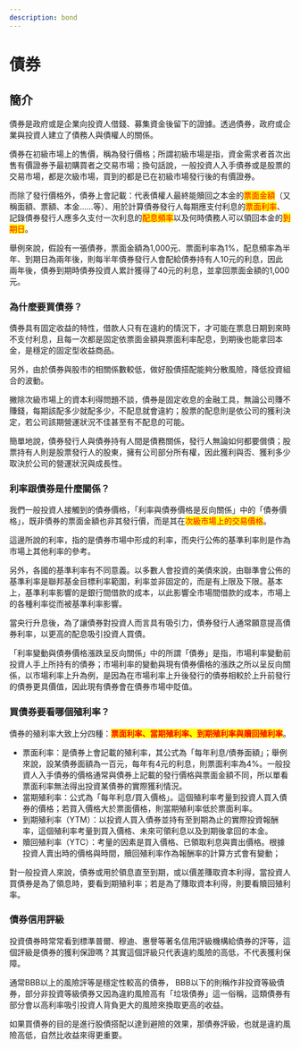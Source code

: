 ```yaml
---
description: bond
---
```


# 債券

## 簡介

債券是政府或是企業向投資人借錢、募集資金後留下的證據。透過債券，政府或企業與投資人建立了債務人與債權人的關係。

債券在初級市場上的售價，稱為發行價格；所謂初級市場是指，資金需求者首次出售有價證券予最初購買者之交易市場；換句話說，一般投資人入手債券或是股票的交易市場，都是次級市場，買到的都是已在初級市場發行後的有價證券。

而除了發行價格外，債券上會記載：代表債權人最終能贖回之本金的<mark style="color:red;">票面金額</mark>（又稱面額、票額、本金……等）、用於計算債券發行人每期應支付利息的<mark style="color:red;">票面利率</mark>、記錄債券發行人應多久支付一次利息的<mark style="color:red;">配息頻率</mark>以及何時債務人可以領回本金的<mark style="color:red;">到期日</mark>。

舉例來說，假設有一張債券，票面金額為1,000元、票面利率為1%，配息頻率為半年、到期日為兩年後，則每半年債券發行人會配給債券持有人10元的利息，因此兩年後，債券到期時債券投資人累計獲得了40元的利息，並拿回票面金額的1,000元。

### 為什麼要買債券？

債券具有固定收益的特性，借款人只有在違約的情況下，才可能在票息日期到來時不支付利息，且每一次都是固定依票面金額與票面利率配息，到期後也能拿回本金，是穩定的固定型收益商品。

另外，由於債券與股市的相關係數較低，做好股債搭配能夠分散風險，降低投資組合的波動。

撇除次級市場上的資本利得問題不談，債券是固定收息的金融工具，無論公司賺不賺錢，每期該配多少就配多少，不配息就會違約；股票的配息則是依公司的獲利決定，若公司該期營運狀況不佳甚至有不配息的可能。

簡單地說，債券發行人與債券持有人間是債務關係，發行人無論如何都要償債；股票持有人則是股票發行人的股東，擁有公司部分所有權，因此獲利與否、獲利多少取決於公司的營運狀況與成長性。

### 利率跟債券是什麼關係？

我們一般投資人接觸到的債券價格，「利率與債券價格是反向關係」中的「債券價格」，既非債券的票面金額也非其發行價，而是其在<mark style="color:red;">次級市場上的交易價格</mark>。

這邊所說的利率，指的是債券市場中形成的利率，而央行公佈的基準利率則是作為市場上其他利率的參考。

另外，各國的基準利率有不同意義。以多數人會投資的美債來說，由聯準會公佈的基準利率是聯邦基金目標利率範圍，利率並非固定的，而是有上限及下限。基本上，基準利率影響的是銀行間借款的成本，以此影響全市場間借款的成本，市場上的各種利率從而被基準利率影響。

當央行升息後，為了讓債券對投資人而言具有吸引力，債券發行人通常願意提高債券利率，以更高的配息吸引投資人買債。

「利率變動與債券價格漲跌呈反向關係」中的所謂「債券」是指，市場利率變動前投資人手上所持有的債券；市場利率的變動與現有債券價格的漲跌之所以呈反向關係，以市場利率上升為例，是因為在市場利率上升後發行的債券相較於上升前發行的債券更具價值，因此現有債券會在債券市場中貶值。

### 買債券要看哪個殖利率？

債券的殖利率大致上分四種：<mark style="color:red;">**票面利率、當期殖利率、到期殖利率與贖回殖利率**</mark>。

* 票面利率：是債券上會記載的殖利率，其公式為「每年利息/債券面額」；舉例來說，設某債券面額為一百元，每年有4元的利息，則票面利率為4%。一般投資人入手債券的價格通常與債券上記載的發行價格與票面金額不同，所以單看票面利率無法得出投資某債券的實際獲利情況。
* 當期殖利率：公式為「每年利息/買入價格」。這個殖利率考量到投資人買入債券的價格；若買入價格大於票面價格，則當期殖利率低於票面利率。
* 到期殖利率（YTM）：以投資人買入債券並持有至到期為止的實際投資報酬率，這個殖利率考量到買入價格、未來可領利息以及到期後拿回的本金。
* 贖回殖利率（YTC）：考量的因素是買入價格、已領取利息與賣出價格。根據投資人賣出時的價格與時間，贖回殖利率作為報酬率的計算方式會有變動；

對一般投資人來說，債券或用於領息直至到期，或以價差賺取資本利得，當投資人買債券是為了領息時，要看到期殖利率；若是為了賺取資本利得，則要看贖回殖利率。

### 債券信用評級

投資債券時常常看到標準普爾、穆迪、惠譽等著名信用評級機構給債券的評等，這個評級是債券的獲利保證嗎？其實這個評級只代表違約風險的高低，不代表獲利保障。

通常BBB以上的風險評等是穩定性較高的債券， BBB以下的則稱作非投資等級債券，部分非投資等級債券又因為違約風險高有「垃圾債券」這一俗稱，這類債券有部分會以高利率吸引投資人背負更大的風險來換取更高的收益。

如果買債券的目的是進行股債搭配以達到避險的效果，那債券評級，也就是違約風險高低，自然比收益來得更重要。
